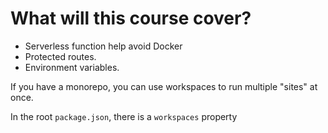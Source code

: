 # What will this course cover?

- Serverless function help avoid Docker
- Protected routes.
- Environment variables.

If you have a monorepo, you can use workspaces to run multiple "sites" at once. 

In the root `package.json`, there is a `workspaces` property